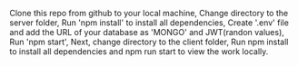 Clone this repo from github to your local machine,
Change directory to the server folder,
Run 'npm install' to install all dependencies,
Create '.env' file and add the URL of your database as 'MONGO' and JWT(randon values),
Run 'npm start',
Next, change directory to the client folder,
Run npm install to install all dependencies and npm run start to view the work locally.

